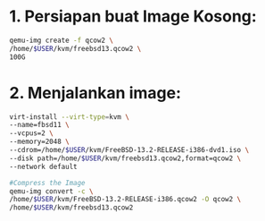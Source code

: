 # 1. Persiapan buat Image Kosong:
```sh
qemu-img create -f qcow2 \
/home/$USER/kvm/freebsd13.qcow2 \
100G
```

# 2. Menjalankan image:

```sh
virt-install --virt-type=kvm \
--name=fbsd11 \
--vcpus=2 \
--memory=2048 \
--cdrom=/home/$USER/kvm/FreeBSD-13.2-RELEASE-i386-dvd1.iso \
--disk path=/home/$USER/kvm/freebsd13.qcow2,format=qcow2 \
--network default

#Compress the Image
qemu-img convert -c \
/home/$USER/kvm/FreeBSD-13.2-RELEASE-i386.qcow2 -O qcow2 \
/home/$USER/kvm/freebsd13.qcow2
